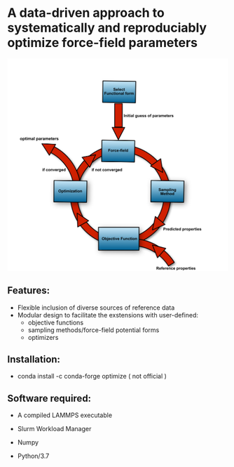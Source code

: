 # A data-driven approach to systematically and reproduciably optimize force-field parameters 

<img src="workflow.png" width="1000">

## Features: 
* Flexible inclusion of diverse sources of reference data  
* Modular design to facilitate the exstensions with user-defined:  
    - objective functions 
    - sampling methods/force-field potential forms
    - optimizers 
    

## Installation: 

* conda install -c conda-forge optimize ( not official )

## Software required:

* A compiled LAMMPS executable 

* Slurm Workload Manager  

* Numpy  

* Python/3.7  

